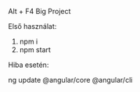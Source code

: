 Alt + F4 Big Project

Első használat:

1. npm i
2. npm start

Hiba esetén:

ng update @angular/core @angular/cli
